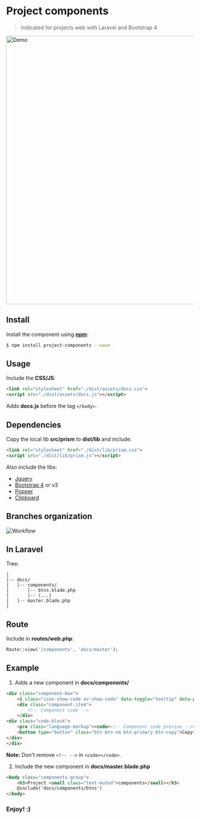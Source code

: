 # Project components
> Indicated for projects web with Laravel and Bootstrap 4

<a href="http://leandrow.github.io/project-components"><img width="720" src="https://user-images.githubusercontent.com/5880063/42570885-ba7f960c-84eb-11e8-90e1-2c8ef30ce122.png" alt="Demo"></a>

## Install
Install the component using **[npm](https://npmjs.com)**:

```sh
$ npm install project-components --save
```

## Usage

Include the **CSS/JS**:

```html
<link rel="stylesheet" href="./dist/assets/docs.css">
<script src="./dist/assets/docs.js"></script>
```
Adds **docs.js** before the tag ```</body>```.

## Dependencies

Copy the local lib **src/prism** to **dist/lib** and include:

```html
<link rel="stylesheet" href="./dist/lib/prism.css">
<script src="./dist/lib/prism.js"></script>
```

Also include the libs:

* [Jquery](https://jquery.com/download)
* [Bootstrap 4](http://getbootstrap.com) or v3
* [Popper](https://popper.js.org)
* [Clipboard](https://clipboardjs.com/)


## Branches organization

![Workflow](https://user-images.githubusercontent.com/5880063/42572387-d4948882-84ef-11e8-946a-fd76307fabc3.png)

## In Laravel

Tree:

```
|
|-- docs/
|   |-- components/
|       |-- btns.blade.php
|       |-- (...)
|   |-- master.blade.php
|
```

## Route

Include in **routes/web.php**:

```php
Route::view('/components', 'docs/master');
```

## Example

1. Adds a new component in **docs/components/**

```html
<div class="component-box">
	<i class="icon-show-code ev-show-code" data-toggle="tooltip" data-placement="top" title="Code"></i>
	<div class="component-item">
		<!-- Component code -->
	</div>
<div class="code-block">
	<pre class="language-markup"><code><!-- Component code preview --></code></pre>
	<button type="button" class="btn btn-sm btn-primary btn-copy">Copy</button>
</div>
</div>
```
**Note:** Don't remove `<!-- -->` in `<code></code>`.


2. Include the new component in **docs/master.blade.php**

```html
<body class="components-group">
	<h3>Project <small class="text-muted">components</small></h3>
	@include('docs/components/btns')
</body>
```

### Enjoy! :)
